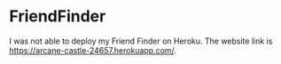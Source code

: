 # FriendFinder

I was not able to deploy my Friend Finder on Heroku. The website link is https://arcane-castle-24657.herokuapp.com/. 
